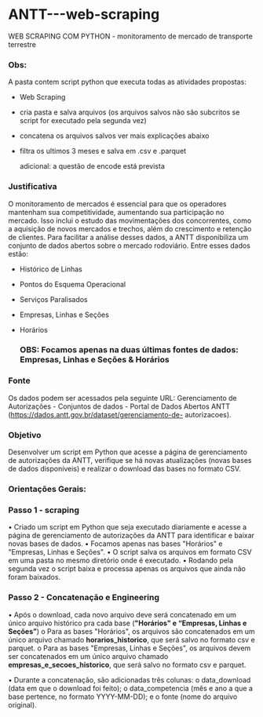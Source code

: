 # ANTT---web-scraping
WEB SCRAPING COM PYTHON - monitoramento de mercado de transporte terrestre

### Obs: 
A pasta contem script python que executa todas as atividades propostas:
  + Web Scraping
  + cria pasta e salva arquivos (os arquivos salvos não são subcritos se script for executado pela segunda vez)
  + concatena os arquivos salvos ver mais explicações abaixo
  + filtra os ultimos 3 meses e salva em .csv e .parquet

    adicional: a questão de encode está prevista

### Justificativa
O monitoramento de mercados é essencial para que os operadores mantenham sua competitividade,
aumentando sua participação no mercado. Isso inclui o estudo das movimentações dos concorrentes,
como a aquisição de novos mercados e trechos, além do crescimento e retenção de clientes. Para
facilitar a análise desses dados, a ANTT disponibiliza um conjunto de dados abertos sobre o mercado
rodoviário. Entre esses dados estão:
  + Histórico de Linhas
  + Pontos do Esquema Operacional
  + Serviços Paralisados
  + Empresas, Linhas e Seções
  + Horários

    ### OBS: Focamos apenas na duas últimas fontes de dados: Empresas, Linhas e Seções & Horários

### Fonte
Os dados podem ser acessados pela seguinte URL: Gerenciamento de Autorizações - Conjuntos de
dados - Portal de Dados Abertos ANTT (https://dados.antt.gov.br/dataset/gerenciamento-de-
autorizacoes).

### Objetivo
Desenvolver um script em Python que acesse a página de gerenciamento de autorizações
da ANTT, verifique se há novas atualizações (novas bases de dados disponíveis) e realizar o download
das bases no formato CSV.

### Orientações Gerais:
### Passo 1 - scraping
• Criado um script em Python que seja executado diariamente e acesse a página de gerenciamento
de autorizações da ANTT para identificar e baixar novas bases de dados.
• Focamos apenas nas bases "Horários" e "Empresas, Linhas e Seções".
• O script salva os arquivos em formato CSV em uma pasta no mesmo diretório onde é
executado.
• Rodando pela segunda vez o script baixa e processa apenas os arquivos que ainda não foram baixados.

### Passo 2 - Concatenação e Engineering
• Após o download, cada novo arquivo deve será concatenado em um único arquivo histórico pra
cada base (**"Horários" e “Empresas, Linhas e Seções”**)
o Para as bases "Horários", os arquivos são concatenados em um único arquivo
chamado **horarios_historico**, que será salvo no formato csv e parquet.
o Para as bases "Empresas, Linhas e Seções", os arquivos devem ser concatenados em
um único arquivo chamado **empresas_e_secoes_historico**, que será salvo no formato
csv e parquet.

• Durante a concatenação, são adicionadas três colunas:
o data_download (data em que o download foi feito);
o data_competencia (mês e ano a que a base pertence, no formato YYYY-MM-DD); e
o fonte (nome do arquivo original).
